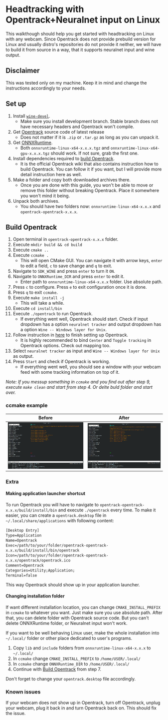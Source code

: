 # Headtracking with Opentrack+Neuralnet input on Linux
This walkthough should help you get started with headtracking on Linux with any webcam. Since Opentrack does not provide prebuild version for Linux and usually distro's repositories do not provide it neither, we will have to build it from source in a way, that it supports neuralnet input and wine output.

## Disclaimer
This was tested only on my machine. Keep it in mind and change the instructions accordingly to your needs.

## Set up
1. Install [`wine-devel`](https://wiki.winehq.org/Download).
    - Make sure you install development branch. Stable branch does not have necessary headers and Opentrack won't compile.
2. Get [Opentrack](https://github.com/opentrack/opentrack/releases) source code of latest release
    - Does not matter if it is `.zip` or `.tar.gz` as long as you can unpack it.
3. Get [ONNXRuntime](https://github.com/microsoft/onnxruntime/releases).
    - Both `onnxruntime-linux-x64-x.x.x.tgz` and `onnxruntime-linux-x64-gpu-x.x.x.tgz` should work. If not sure, grab the first one.
4. Install dependencies required to [build Opentrack](https://github.com/opentrack/opentrack/wiki/Building-on-Linux).
    - It is the official Opentrack wiki that also contains instruction how to build Opentrack. You can follow it if you want, but I will provide more detail instruction here as well.
5. Make a folder and copy both downloaded archives there.
    - Once you are done with this guide, you won't be able to move or remove this folder without breaking Opentrack. Place it somewhere you won't mind it being.
6. Unpack both archives.
    - You should have two folders now: `onnxruntime-linux-x64-x.x.x` and `opentrack-opentrack-x.x.x`.

## Build Opentrack
1. Open terminal in `opentrack-opentrack-x.x.x` folder.
2. Execute `mkdir build && cd build`
3. Execute `cmake ..`
4. Execute `ccmake .`
    - This will open CMake GUI. You can navigate it with arrow keys, `enter` to edit a field, `c` to save change and `q` to exit.
5. Navigate to `SDK_WINE` and press `enter` to turn it `ON`.
6. Navigate to `ONNXRuntime_DIR` and press `enter` to edit it.
    - Enter path to `onnxruntime-linux-x64-x.x.x` folder. Use absolute path.
7. Press `c` to configure. Press `e` to exit configuration once it is done.
8. Press `q` to exit `ccmake`.
9. Execute `make install -j`
    - This will take a while.
10. Execute `cd install/bin`
11. Execute `./opentrack` to run Opentrack.
    - If everything went well, Opentrack should start. Check if input dropdown has a option `neuralnet tracker` and output dropdown has a option `Wine -- Windows layer for Unix`.
12. Follow instruction in [here](./Tips-and-Tricks.md#head-tracking-using-opentrack) to finish setting up Opentrack.
    - It is highly recommended to bind `Center` and `Toggle tracking` in Opentrack options. Check out mapping too.
13. Select `neuralnet tracker` as input and `Wine -- Windows layer for Unix` as output.
14. Press `Start` and check if Opentrack is working.
    - If everything went well, you should see a window with your webcam feed with some tracking information on top of it.

_Note: If you messup something in `ccmake` and you find out after step 9, execute `make clean` and start from step 4. Or delte buld folder and start over._

### ccmake example
|Before|After|
|:---:|:---:|
|![ccmake before](img/ccmake_before.png)|![ccmake after](./img/ccmake_after.png)|

### Extra
#### Making application launcher shortcut
To run Opentrack you will have to navigate to `opentrack-opentrack-x.x.x/build/install/bin` and execute `./opentrack` every time. To make it easier, you can create a `opentrack.desktop` file in `~/.local/share/applications` with following content:
```
[Desktop Entry]
Type=Application
Name=Opentrack
Exec=/path/to/your/folder/opentrack-opentrack-x.x.x/build/install/bin/opentrack
Icon=/path/to/your/folder/opentrack-opentrack-x.x.x/opentrack/opentrack.ico
Comment=Opentrack
Categories=Utility;Application;
Terminal=false
```
This way Opentrack should show up in your application launcher.

#### Changing installation folder
If want different installation location, you can change `CMAKE_INSTALL_PREFIX` in `ccmake` to whatever you want. Just make sure you use absolute path. After that, you can delete folder with Opentrack source code. But you can't delete ONNXRuntime folder, or Neuralnet input won't work.

If you want to be well behaving Linux user, make the whole installation into `~/.local/` folder or other place dedicated to user's programs.
1. Copy `lib` and `include` folders from `onnxruntime-linux-x64-x.x.x` to `~/.local/`
2. In `ccmake` change `CMAKE_INSTALL_PREFIX` to `/home/USER/.local/`
3. In `ccmake` change `ONNXRuntime_DIR` to `/home/USER/.local/`
4. Continue with [Build Opentrack](#build-opentrack) from step 7.

Don't forget to change your `opentrack.desktop` file accordingly.

### Known issues
If your webcam does not show up in Opentrack, turn off Opentrack, unplug your webcam, plug it back in and turn Opentrack back on. This should fix the issue.